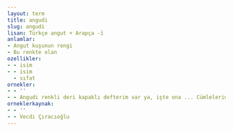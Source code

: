 ```yaml
---
layout: term
title: angudi
slug: angudi
lisan: Türkçe angut + Arapça -ī
anlamlar:
- Angut kuşunun rengi
- Bu renkte olan
ozellikler:
- - isim
- - isim
  - sıfat
ornekler:
- - ''
- - Angudi renkli deri kapaklı defterim var ya, işte ona ... Cümlelerimin sonu ağzımdan bağırtı hâlinde çıkmıştı.
orneklerkaynak:
- - ''
- - Vecdi Çıracıoğlu
---
```

